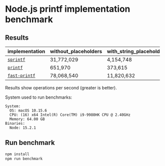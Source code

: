 # Node.js printf implementation benchmark

## Results

|**implementation**|**without_placeholders**|**with_string_placeholder**|**with_many_string_placeholders**|
|-|-|-|-|
|[`sprintf`](https://github.com/alexei/sprintf.js)|31,772,029|4,154,748|637,229|
|[`printf`](https://github.com/adaltas/node-printf)|651,970|373,615|160,795|
|[`fast-printf`](https://github.com/gajus/fast-printf)|78,068,540|11,820,632|2,552,386|

Results show operations per second (greater is better).

System used to run benchmarks:

```
System:
  OS: macOS 10.15.6
  CPU: (16) x64 Intel(R) Core(TM) i9-9980HK CPU @ 2.40GHz
  Memory: 64.00 GB
Binaries:
  Node: 15.2.1
```

<!-- Use https://npmjs.com/envinfo to generate the system information. -->

## Run benchmark

```bash
npm install
npm run benchmark

```

